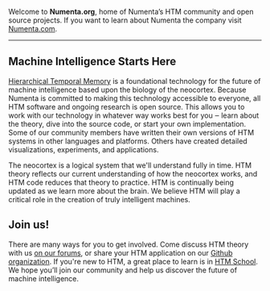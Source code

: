 ---
---

[com]:    https://numenta.com
[forum]:  https://discourse.numenta.org/categories
[github]: https://github.com/numenta
[htm]:    /hierarchical-temporal-memory/
[school]: /htm-school/

Welcome to **Numenta.org**, home of Numenta’s HTM community and open source
projects. If you want to learn about Numenta the company
visit [Numenta.com][com].

___

## Machine Intelligence Starts Here

[Hierarchical Temporal Memory][htm] is a foundational technology for the future
of machine intelligence based upon the biology of the neocortex. Because Numenta
is committed to making this technology accessible to everyone, all HTM software
and ongoing research is open source. This allows you to work with our technology
in whatever way works best for you ‒ learn about the theory, dive into the
source code, or start your own implementation. Some of our community members
have written their own versions of HTM systems in other languages and platforms.
Others have created detailed visualizations, experiments, and applications.

The neocortex is a logical system that we'll understand fully in time. HTM
theory reflects our current understanding of how the neocortex works, and HTM
code reduces that theory to practice. HTM is continually being updated as we
learn more about the brain. We believe HTM will play a critical role in the
creation of truly intelligent machines.

## Join us!

There are many ways for you to get involved. Come discuss HTM theory with
us [on our forums][forum], or share your HTM application on
our [Github organization][github]. If you're new to HTM, a great place to learn
is in [HTM School][school]. We hope you’ll join our community and help us
discover the future of machine intelligence.
